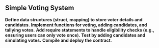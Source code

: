 ## Simple Voting System

**Define data structures (struct, mapping) to store voter details and candidates.**
**Implement functions for voting, adding candidates, and tallying votes.**
**Add require statements to handle eligibility checks (e.g., ensuring users can only vote once).**
**Test by adding candidates and simulating votes.**
**Compile and deploy the contract.**